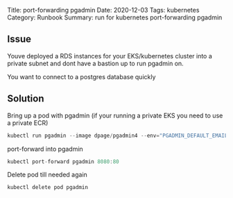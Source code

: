 Title: port-forwarding pgadmin
Date: 2020-12-03
Tags: kubernetes
Category: Runbook
Summary: run for kubernetes port-forwarding pgadmin

## Issue

Youve deployed a RDS instances for your EKS/kubernetes cluster into a private subnet and dont have a bastion up to run pgadmin on.

You want to connect to a postgres database quickly

## Solution

Bring up a pod with pgadmin (if your running a private EKS you need to use a private ECR)

``` c#
kubectl run pgadmin --image dpage/pgadmin4 --env="PGADMIN_DEFAULT_EMAIL=admin@admin.com" --env="PGADMIN_DEFAULT_PASSWORD=logmein"
```

port-forward into pgadmin

``` c#
kubectl port-forward pgadmin 8080:80
```

Delete pod till needed again

``` c#
kubectl delete pod pgadmin
```
